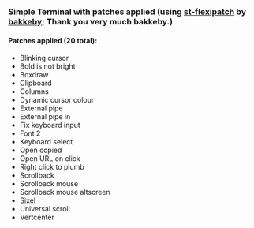### Simple Terminal with patches applied (using [st-flexipatch](https://github.com/bakkeby/st-flexipatch) by [bakkeby](https://github.com/bakkeby); Thank you very much bakkeby.)

#### Patches applied (20 total):

- Blinking cursor
- Bold is not bright
- Boxdraw
- Clipboard
- Columns
- Dynamic cursor colour
- External pipe
- External pipe in
- Fix keyboard input
- Font 2
- Keyboard select
- Open copied
- Open URL on click
- Right click to plumb
- Scrollback
- Scrollback mouse
- Scrollback mouse altscreen
- Sixel
- Universal scroll
- Vertcenter
